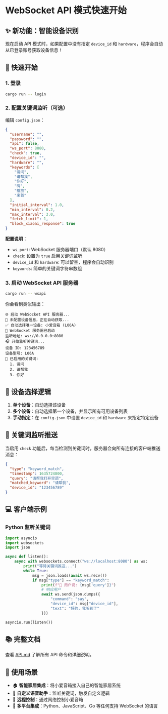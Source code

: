 # WebSocket API 模式快速开始

## ✨ 新功能：智能设备识别

现在启动 API 模式时，如果配置中没有指定 `device_id` 和 `hardware`，程序会自动从已登录账号获取设备信息！

## 🚀 快速开始

### 1. 登录

```bash
cargo run -- login
```

### 2. 配置关键词监听（可选）

编辑 `config.json`：

```json
{
  "username": "",
  "password": "",
  "api": false,
  "ws_port": 8080,
  "check": true,
  "device_id": "",
  "hardware": "",
  "keywords": [
    "请问",
    "请帮我",
    "你好",
    "嗨",
    "播放",
    "来首"
  ],
  "initial_interval": 1.0,
  "min_interval": 0.2,
  "max_interval": 3.0,
  "fetch_limit": 1,
  "block_xiaoai_response": true
}
```

**配置说明**：
- `ws_port`: WebSocket 服务器端口（默认 8080）
- `check`: 设置为 `true` 启用关键词监听
- `device_id` 和 `hardware`: 可以留空，程序会自动识别
- `keywords`: 简单的关键词字符串数组

### 3. 启动 WebSocket API 服务器

```bash
cargo run -- wsapi
```

你会看到类似输出：

```
🌐 启动 WebSocket API 服务器...
📱 未配置设备信息，正在自动获取...
✅ 自动选择唯一设备: 小爱音箱 (L06A)
🚀 WebSocket 服务器已启动
监听地址: ws://0.0.0.0:8080
🎧 开始监听关键词...
设备 ID: 123456789
设备型号: L06A
📝 已启用的关键词:
  1. 请问
  2. 请帮我
  3. 你好
```

## 📱 设备选择逻辑

1. **单个设备**：自动选择该设备
2. **多个设备**：自动选择第一个设备，并显示所有可用设备列表
3. **手动指定**：在 `config.json` 中设置 `device_id` 和 `hardware` 来指定特定设备

## 🔔 关键词监听推送

当启用 `check` 功能后，每当检测到关键词时，服务器会向所有连接的客户端推送消息：

```json
{
  "type": "keyword_match",
  "timestamp": 1635724800,
  "query": "请帮我打开空调",
  "matched_keyword": "请帮我",
  "device_id": "123456789"
}
```

## 💻 客户端示例

### Python 监听关键词

```python
import asyncio
import websockets
import json

async def listen():
    async with websockets.connect("ws://localhost:8080") as ws:
        print("等待关键词推送...")
        while True:
            msg = json.loads(await ws.recv())
            if msg["type"] == "keyword_match":
                print(f"🔔 用户说: {msg['query']}")
                # 响应用户
                await ws.send(json.dumps({
                    "command": "say",
                    "device_id": msg["device_id"],
                    "text": "好的，我听到了"
                }))

asyncio.run(listen())
```

## 📚 完整文档

查看 [API.md](./API.md) 了解所有 API 命令和详细说明。

## 🎯 使用场景

- 🏠 **智能家居集成**：将小爱音箱接入自己的智能家居系统
- 🤖 **自定义语音助手**：监听关键词，触发自定义逻辑
- 📱 **远程控制**：通过网络控制小爱音箱
- 🔗 **多平台集成**：Python、JavaScript、Go 等任何支持 WebSocket 的语言
